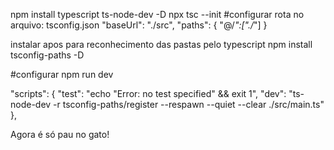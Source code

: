 npm install typescript ts-node-dev -D
npx tsc --init
#configurar rota no arquivo: tsconfig.json
"baseUrl": "./src",
"paths": {
  "@/*":["./*"]
}

instalar apos para reconhecimento das pastas pelo typescript
npm install tsconfig-paths -D

#configurar npm run dev

"scripts": {
"test": "echo \"Error: no test specified\" && exit 1",
"dev": "ts-node-dev -r tsconfig-paths/register --respawn --quiet --clear ./src/main.ts"
},

Agora é só pau no gato!